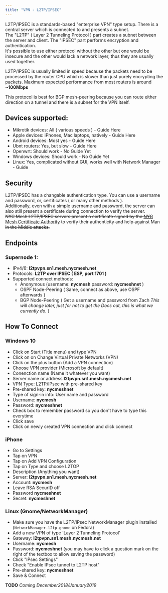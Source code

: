 ```yaml
---
title: "VPN - L2TP/IPSEC" 
---
```


L2TP/IPSEC is a standards-based "enterprise VPN" type setup. There is a central server which is connected to and presents a subnet.  
The "L2TP" ( Layer 2 Tunneling Protocol ) part creates a subnet between the server and client. The "IPSEC" part performs encryption and authentication.  
It's possible to use either protocol without the other but one would be insecure and the other would lack a network layer, thus they are usually used together.

L2TP/IPSEC is usually limited in speed because the packets need to be processed by the router CPU which is slower than just purely encrypting the packets. Maximum expected performance from most routers is around **~100Mbps**

This protocol is best for BGP mesh-peering because you can route either direction on a tunnel and there is a subnet for the VPN itself.

## Devices supported:
* Mikrotik devices: All ( various speeds ) - Guide Here
* Apple devices: iPhones, Mac laptops, natively - Guide Here
* Android devices: Most yes - Guide Here
* Ubnt routers: Yes, but slow - Guide Here
* Openwrt: Should work - No Guide Yet
* Windows devices: Should work - No Guide Yet
* Linux: Yes, complicated without GUI, works well with Network Manager - Guide


## Security
L2TP/IPSEC has a changable authentication type. You can use a username and password, or, certificates ( or many other methods ).  
Additionally, even with a simple username and password, the server can also still present a certificate during connection to verify the server.  
~~NYC Mesh L2TP/IPSEC servers present a certificate signed by the [NYC Mesh Certificate Authority](/security/ca) to verify their authenticity and help against Man In the Middle attacks.~~

## Endpoints

### Supernode 1:
 * IPv4/6: **l2tpvpn.sn1.mesh.nycmesh.net**
 * Protocols: **L2TP over IPSEC ( ESP, port 1701 )**
 * Supported connect methods:
   * Anonymous (username: **nycmesh** password: **nycmeshnet** )
   * OSPF Node-Peering ( Same, connect as above, use OSPF afterwards )
   * BGP Node-Peering ( Get a username and password from Zach _This will change later, just for not to get the Docs out, this is what we currently do._ )

## How To Connect

### Windows 10
 * Click on Start (Title menu) and type VPN
 * Click on on Change Virtual Private Networks (VPN)
 * Click on the plus button (Add a VPN connection)
 * Choose VPN provider (Microsoft by default)
 * Conenction name (Name it whatever you want)
 * Server name or address **l2tpvpn.sn1.mesh.nycmesh.net**
 * VPN Type: L2TP/IPsec with pre-shared key
 * Pre-shared key: **nycmeshnet**
 * Type of sign-in info: User name and password
 * Username: **nycmesh**
 * Password: **nycmeshnet**
 * Check box to remember password so you don't have to type this everytime 
 * Click save
 * Click on newly created VPN connection and click connect
 ### iPhone
 * Go to Settings
 * Tap on VPN
 * Tap on Add VPN Configuration
 * Tap on Type and choose L2TOP
 * Description (Anything you want)
 * Server: **l2tpvpn.sn1.mesh.nycmesh.net**
 * Account: **nycmesh**
 * Leave RSA SecurID off
 * Password **nycmeshnet**
 * Secret: **nycmeshnet**
 ### Linux (Gnome/NetworkManager)
 * Make sure you have the L2TP/IPsec NetworkManager plugin installed (`NetworkManager-l2tp-gnome` on Fedora)
 * Add a new VPN of type 'Layer 2 Tunneling Protocol'
 * Gateway: **l2tpvpn.sn1.mesh.nycmesh.net**
 * Username: **nycmesh**
 * Password: **nycmeshnet** (you may have to click a question mark on the right of the textbox to allow saving the password)
 * Click "IPsec Settings"
 * Check "Enable IPsec tunnel to L2TP host"
 * Pre-shared key: **nycmeshnet**
 * Save & Connect
 
**TODO** _Coming December2018/January2019_
